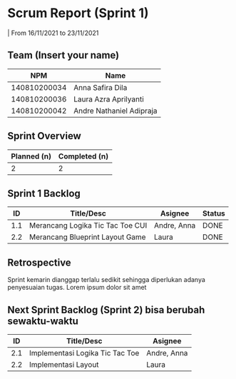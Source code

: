 # Scrum Report (Sprint 1)
| From 16/11/2021 to 23/11/2021

## Team (Insert your name)
| NPM           | Name        |
| ------------- |-------------|
| 140810200034  | Anna Safira Dila    | 
| 140810200036  | Laura Azra Aprilyanti    |
| 140810200042  | Andre Nathaniel Adipraja |

## Sprint Overview
| Planned (n)   | Completed (n) |
| ------------- |-------------- |
| 2             | 2             |

## Sprint 1 Backlog

| ID  | Title/Desc | Asignee | Status |
| --- | ---------- | ------- | ------ |
| 1.1 | Merancang Logika Tic Tac Toe CUI | Andre, Anna | DONE|
| 2.2 | Merancang Blueprint Layout Game  | Laura | DONE |

## Retrospective 

Sprint kemarin dianggap terlalu sedikit sehingga diperlukan adanya penyesuaian tugas. Lorem ipsum dolor sit amet

## Next Sprint Backlog (Sprint 2) bisa berubah sewaktu-waktu
| ID  | Title/Desc | Asignee | 
| --- | ---------- | ------- | 
| 2.1 | Implementasi Logika Tic Tac Toe | Andre, Anna | 
| 2.2 | Implementasi Layout | Laura | 
